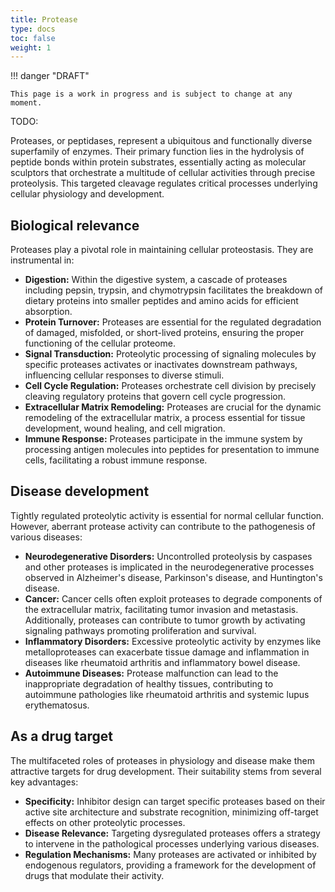 ```yaml
---
title: Protease
type: docs
toc: false
weight: 1
---
```


!!! danger "DRAFT"

    This page is a work in progress and is subject to change at any moment.

TODO:

Proteases, or peptidases, represent a ubiquitous and functionally diverse superfamily of enzymes. Their primary function lies in the hydrolysis of peptide bonds within protein substrates, essentially acting as molecular sculptors that orchestrate a multitude of cellular activities through precise proteolysis. This targeted cleavage regulates critical processes underlying cellular physiology and development.

## Biological relevance

Proteases play a pivotal role in maintaining cellular proteostasis. They are instrumental in:

-   **Digestion:** Within the digestive system, a cascade of proteases including pepsin, trypsin, and chymotrypsin facilitates the breakdown of dietary proteins into smaller peptides and amino acids for efficient absorption.
-   **Protein Turnover:** Proteases are essential for the regulated degradation of damaged, misfolded, or short-lived proteins, ensuring the proper functioning of the cellular proteome.
-   **Signal Transduction:** Proteolytic processing of signaling molecules by specific proteases activates or inactivates downstream pathways, influencing cellular responses to diverse stimuli.
-   **Cell Cycle Regulation:** Proteases orchestrate cell division by precisely cleaving regulatory proteins that govern cell cycle progression.
-   **Extracellular Matrix Remodeling:** Proteases are crucial for the dynamic remodeling of the extracellular matrix, a process essential for tissue development, wound healing, and cell migration.
-   **Immune Response:** Proteases participate in the immune system by processing antigen molecules into peptides for presentation to immune cells, facilitating a robust immune response.

## Disease development

Tightly regulated proteolytic activity is essential for normal cellular function. However, aberrant protease activity can contribute to the pathogenesis of various diseases:

-   **Neurodegenerative Disorders:** Uncontrolled proteolysis by caspases and other proteases is implicated in the neurodegenerative processes observed in Alzheimer's disease, Parkinson's disease, and Huntington's disease.
-   **Cancer:** Cancer cells often exploit proteases to degrade components of the extracellular matrix, facilitating tumor invasion and metastasis. Additionally, proteases can contribute to tumor growth by activating signaling pathways promoting proliferation and survival.
-   **Inflammatory Disorders:** Excessive proteolytic activity by enzymes like metalloproteases can exacerbate tissue damage and inflammation in diseases like rheumatoid arthritis and inflammatory bowel disease.
-   **Autoimmune Diseases:** Protease malfunction can lead to the inappropriate degradation of healthy tissues, contributing to autoimmune pathologies like rheumatoid arthritis and systemic lupus erythematosus.

## As a drug target

The multifaceted roles of proteases in physiology and disease make them attractive targets for drug development. Their suitability stems from several key advantages:

-   **Specificity:** Inhibitor design can target specific proteases based on their active site architecture and substrate recognition, minimizing off-target effects on other proteolytic processes.
-   **Disease Relevance:** Targeting dysregulated proteases offers a strategy to intervene in the pathological processes underlying various diseases.
-   **Regulation Mechanisms:** Many proteases are activated or inhibited by endogenous regulators, providing a framework for the development of drugs that modulate their activity.

